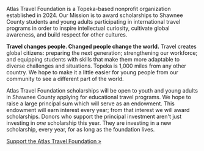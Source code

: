 Atlas Travel Foundation is a Topeka-based nonprofit organization established in 2024. Our Mission is to award scholarships to Shawnee County students and young adults participating in international travel programs in order to inspire intellectual curiosity, cultivate global awareness, and build respect for other cultures. 

**Travel changes people. Changed people change the world.** Travel creates global citizens: preparing the next generation; strengthening our workforce; and equipping students with skills that make them more adaptable to diverse challenges and situations. Topeka is 1,000 miles from any other country. We hope to make it a little easier for young people from our community to see a different part of the world. 

Atlas Travel Foundation scholarships will be open to youth and young adults in Shawnee County applying for educational travel programs. We hope to raise a large principal sum which will serve as an endowment. This endowment will earn interest every year; from that interest we will award scholarships. Donors who support the principal investment aren't just investing in _one_ scholarship this year. They are investing in a new scholarship, every year, for as long as the foundation lives.  

[Support the Atlas Travel Foundation »](https://atlastravelfoundation.org/contact/)
